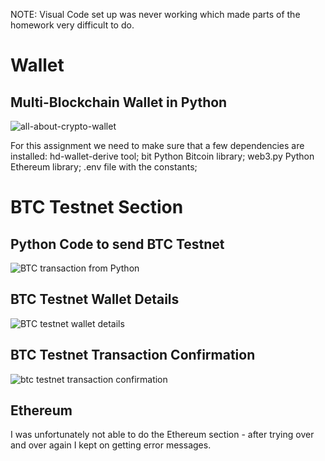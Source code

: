 NOTE: Visual Code set up was never working which made parts of the homework very difficult to do.


# Wallet
## Multi-Blockchain Wallet in Python
![all-about-crypto-wallet](https://user-images.githubusercontent.com/74984280/117548411-d979e680-b002-11eb-825a-8e5df166e403.jpg)

For this assignment we need to make sure that a few dependencies are installed:
hd-wallet-derive tool;
bit Python Bitcoin library;
web3.py Python Ethereum library;
.env file with the constants;

# BTC Testnet Section
## Python Code to send BTC Testnet
![BTC transaction from Python](https://user-images.githubusercontent.com/74984280/117548512-6c1a8580-b003-11eb-8c69-83ba83bb3de5.png)


## BTC Testnet Wallet Details
![BTC testnet wallet details](https://user-images.githubusercontent.com/74984280/117548522-750b5700-b003-11eb-8bfc-5743ec30a930.png)

## BTC Testnet Transaction Confirmation
![btc testnet transaction confirmation](https://user-images.githubusercontent.com/74984280/117548530-805e8280-b003-11eb-819f-71d2505b5867.png)


## Ethereum
I was unfortunately not able to do the Ethereum section - after trying over and over again I kept on getting error messages.

